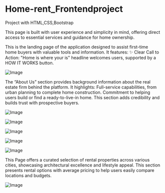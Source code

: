 # Home-rent_Frontendproject
Project with HTML,CSS,Bootstrap

This page is built with user experience and simplicity in mind, offering direct access to essential services and guidance for home ownership.




This is the landing page of the application designed to assist first-time home buyers with valuable tools and information. It features:
✨ Clear Call to Action: "Home is where your is" headline welcomes users, supported by a HOW IT WORKS button.

![Image](https://github.com/user-attachments/assets/75121365-2332-4e16-85fa-8a7daeacf729)




The “About Us” section provides background information about the real estate firm behind the platform.
It highlights:
Full-service capabilities, from urban planning to complete home construction.
Commitment to helping users build or find a ready-to-live-in home.
This section adds credibility and builds trust with prospective buyers.

![Image](https://github.com/user-attachments/assets/3a6785de-0754-41aa-be4b-18dc5b7cb29a)

![Image](https://github.com/user-attachments/assets/f90ab347-ee5f-4332-a1df-43828587c1fb)

![Image](https://github.com/user-attachments/assets/5182cae3-6636-469e-a333-cdd354d6e160)

![Image](https://github.com/user-attachments/assets/b8efa954-2faa-4d8d-b3bb-904a6727affd)

![Image](https://github.com/user-attachments/assets/0975e88e-4806-49e7-9f1d-8fb129c508b0)



This Page offers a curated selection of rental properties across various cities, showcasing architectural excellence 
and lifestyle appeal. This section presents rental options with average pricing to help users easily compare locations and budgets.

![Image](https://github.com/user-attachments/assets/94acda44-b107-4ebc-95dd-01a84acf2312)

